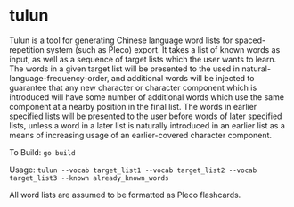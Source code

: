 # tulun

Tulun is a tool for generating Chinese language word lists for spaced-repetition system (such as Pleco) export. It takes a list of known words as input, as well as a sequence of target lists which the user wants to learn. The words in a given target list will be presented to the used in natural-language-frequency-order, and additional words will be injected to guarantee that any new character or character component which is introduced will have some number of additional words which use the same component at a nearby position in the final list. The words in earlier specified lists will be presented to the user before words of later specified lists, unless a word in a later list is naturally introduced in an earlier list as a means of increasing usage of an earlier-covered character component.

To Build:
`go build`

Usage:
`tulun --vocab target_list1 --vocab target_list2 --vocab target_list3 --known already_known_words`

All word lists are assumed to be formatted as Pleco flashcards.